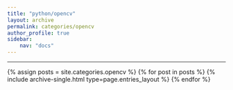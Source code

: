 ```yaml
---
title: "python/opencv"
layout: archive
permalink: categories/opencv
author_profile: true
sidebar:
    nav: "docs"
---
```



***

{% assign posts = site.categories.opencv %}
{% for post in posts %} {% include archive-single.html type=page.entries_layout %} {% endfor %}